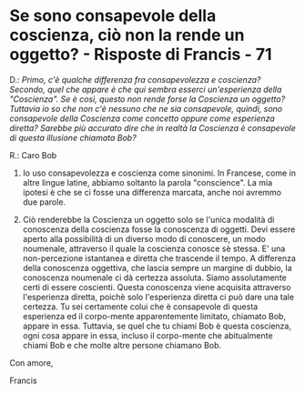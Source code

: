 # Se sono consapevole della coscienza, ciò non la rende un oggetto? - Risposte di Francis - 71

D.: _Primo, c'è qualche differenza fra consapevolezza e coscienza? Secondo, quel che appare è che qui sembra esserci un'esperienza della "Coscienza". Se è così, questo non rende forse la Coscienza un oggetto? Tuttavia io so che non c'è nessuno che ne sia consapevole, quindi, sono consapevole della Coscienza come concetto oppure come esperienza diretta? Sarebbe più accurato dire che in realtà la Coscienza è consapevole di questa illusione chiamata Bob?_

R.: Caro Bob

1. Io uso consapevolezza e coscienza come sinonimi. In Francese, come in altre lingue latine, abbiamo soltanto la parola "conscience". La mia ipotesi è che se ci fosse una differenza marcata, anche noi avremmo due parole.

2. Ciò renderebbe la Coscienza un oggetto solo se l'unica modalità di conoscenza della coscienza fosse la conoscenza di oggetti. Devi essere aperto alla possibilità di un diverso modo di conoscere, un modo noumenale, attraverso il quale la coscienza conosce sè stessa. E' una non-percezione istantanea e diretta che trascende il tempo. A differenza della conoscenza oggettiva, che lascia sempre un margine di dubbio, la conoscenza noumenale ci dà certezza assoluta. Siamo assolutamente certi di essere coscienti. Questa conoscenza viene acquisita attraverso l'esperienza diretta, poichè solo l'esperienza diretta ci può dare una tale certezza. Tu sei certamente colui che è consapevole di questa esperienza ed il corpo-mente apparentemente limitato, chiamato Bob, appare in essa. Tuttavia, se quel che tu chiami Bob è questa coscienza, ogni cosa appare in essa, incluso il corpo-mente che abitualmente chiami Bob e che molte altre persone chiamano Bob.

Con amore,

Francis

